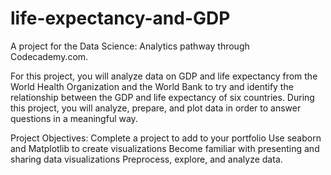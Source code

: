 # life-expectancy-and-GDP
A project for the Data Science: Analytics pathway through Codecademy.com.

For this project, you will analyze data on GDP and life expectancy from the World Health Organization and the World Bank to try and identify the relationship between the GDP and life expectancy of six countries.
During this project, you will analyze, prepare, and plot data in order to answer questions in a meaningful way.

Project Objectives:
Complete a project to add to your portfolio
Use seaborn and Matplotlib to create visualizations
Become familiar with presenting and sharing data visualizations
Preprocess, explore, and analyze data.
